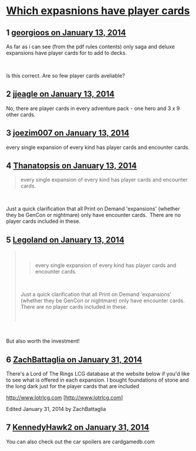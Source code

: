 # [Which expasnions have player cards](https://community.fantasyflightgames.com/topic/96784-which-expasnions-have-player-cards/)

## 1 [georgioos on January 13, 2014](https://community.fantasyflightgames.com/topic/96784-which-expasnions-have-player-cards/?do=findComment&comment=952981)

As far as i can see (from the pdf rules contents) only saga and deluxe expansions have player cards for to add to decks.

 

Is this correct. Are so few player cards aveliable?

## 2 [jjeagle on January 13, 2014](https://community.fantasyflightgames.com/topic/96784-which-expasnions-have-player-cards/?do=findComment&comment=953017)

No, there are player cards in every adventure pack - one hero and 3 x 9 other cards.

## 3 [joezim007 on January 13, 2014](https://community.fantasyflightgames.com/topic/96784-which-expasnions-have-player-cards/?do=findComment&comment=953125)

every single expansion of every kind has player cards and encounter cards.

## 4 [Thanatopsis on January 13, 2014](https://community.fantasyflightgames.com/topic/96784-which-expasnions-have-player-cards/?do=findComment&comment=953143)

> every single expansion of every kind has player cards and encounter cards.

 

Just a quick clarification that all Print on Demand 'expansions' (whether they be GenCon or nightmare) only have encounter cards.  There are no player cards included in these.

## 5 [Legoland on January 13, 2014](https://community.fantasyflightgames.com/topic/96784-which-expasnions-have-player-cards/?do=findComment&comment=953471)

>  
> 
> > every single expansion of every kind has player cards and encounter cards.
> 
>  
> 
> Just a quick clarification that all Print on Demand 'expansions' (whether they be GenCon or nightmare) only have encounter cards.  There are no player cards included in these.
> 
>  

 

But also worth the investment!

## 6 [ZachBattaglia on January 31, 2014](https://community.fantasyflightgames.com/topic/96784-which-expasnions-have-player-cards/?do=findComment&comment=969818)

There's a Lord of The Rings LCG database at the website below if you'd like to see what is offered in each expansion. I bought foundations of stone and the long dark just for the player cards that are included

http://www.lotrlcg.com [http://www.lotrlcg.com]

Edited January 31, 2014 by ZachBattaglia

## 7 [KennedyHawk2 on January 31, 2014](https://community.fantasyflightgames.com/topic/96784-which-expasnions-have-player-cards/?do=findComment&comment=969904)

You can also check out the car spoilers are cardgamedb.com

